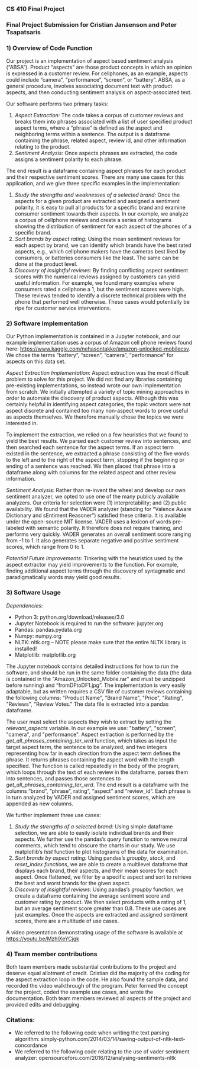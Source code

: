 ### CS 410 Final Project
### Final Project Submission for Cristian Jansenson and Peter Tsapatsaris

### 1)  Overview of Code Function

Our project is an implementation of aspect based sentiment analysis (“ABSA”). Product “aspects” are those product concepts in which an opinion is expressed in a customer review. For cellphones, as an example, aspects could include “camera”, “performance”, “screen”, or “battery”. ABSA, as a general procedure, involves associating document text with product aspects, and then conducting sentiment analysis on aspect-associated text.

Our software performs two primary tasks: 
1.	*Aspect Extraction:*  The code takes a corpus of customer reviews and breaks them into phrases associated with a list of user specified product aspect terms, where a “phrase” is defined as the aspect and neighboring terms within a sentence.  The output is a dataframe containing the phrase, related aspect, review id, and other information relating to the product.
2.	*Sentiment Analysis:*  Once aspects phrases are extracted, the code assigns a sentiment polarity to each phrase.  

The end result is a dataframe containing aspect phrases for each product and their respective sentiment scores. There are many use cases for this application, and we give three specific examples in the implementation: 
1.	*Study the strengths and weaknesses of a selected brand:*  Once the aspects for a given product are extracted and assigned a sentiment polarity, it is easy to pull all products for a specific brand and examine consumer sentiment towards their aspects. In our example, we analyze a corpus of cellphone reviews and create a series of histograms showing the distribution of sentiment for each aspect of the phones of a specific brand.
2.	*Sort brands by aspect rating:*  Using the mean sentiment reviews for each aspect by brand, we can identify which brands have the best rated aspects, e.g., which cellphone makers have the cameras best liked by consumers, or batteries consumers like the least. The same can be done at the product level.
3.	*Discovery of insightful reviews:*  By finding conflicting aspect sentiment scores with the numerical reviews assigned by customers can yield useful information. For example, we found many examples where consumers rated a cellphone a 1, but the sentiment scores were high. These reviews tended to identify a discrete technical problem with the phone that performed well otherwise. These cases would potentially be ripe for customer service interventions.  


### 2)  Software Implementation

Our Python implementation is contained in a Jupyter notebook, and our example implementation uses a corpus of Amazon cell phone reviews found here:   https://www.kaggle.com/nehasontakke/amazon-unlocked-mobilecsv. We chose the terms “battery”, “screen”, “camera”, “performance” for aspects on this data set. 

*Aspect Extraction Implementation:*  Aspect extraction was the most difficult problem to solve for this project. We did not find any libraries containing pre-existing implementations, so instead wrote our own implementation from scratch. We initially attempted a variety of topic mining approaches in order to automate the discovery of product aspects. Although this was certainly helpful in identifying aspect categories, the topic vectors were not aspect discrete and contained too many non-aspect words to prove useful as aspects themselves. We therefore manually chose the topics we were interested in.  

To implement the extraction, we relied on a few heuristics that we found to yield the best results. We parsed each customer review into sentences, and then searched each sentence for the aspect terms. If an aspect term existed in the sentence, we extracted a phrase consisting of the five words to the left and to the right of the aspect term, stopping if the beginning or ending of a sentence was reached. We then placed that phrase into a dataframe along with columns for the related aspect and other review information.  

*Sentiment Analysis:*  Rather than re-invent the wheel and develop our own sentiment analyzer, we opted to use one of the many publicly available analyzers. Our criteria for selection were (1) interpretability; and (2) public availability. We found that the VADER analyzer (standing for “Valence Aware Dictionary and sEntiment Reasoner”) satisfied these criteria. It is available under the open-source MIT license. VADER uses a lexicon of words pre-labeled with semantic polarity. It therefore does not require training, and performs very quickly. VADER generates an overall sentiment score ranging from -1 to 1. It also generates separate negative and positive sentiment scores, which range from 0 to 1. 

*Potential Future Improvements:*  Tinkering with the heuristics used by the aspect extractor may yield improvements to the function. For example, finding additional aspect terms through the discovery of syntagmatic and paradigmatically words may yield good results. 

### 3) Software Usage 

*Dependencies:*
-	Python 3:  python.org/download/releases/3.0
-	Jupyter Notebook is required to run the software: jupyter.org
-	Pandas: pandas.pydata.org
-	Numpy: numpy.org  
-	NLTK: nltk.org – NOTE please make sure that the entire NLTK library is installed! 
-	Matplotlib: matplotlib.org

The Jupyter notebook contains detailed instructions for how to run the software, and should be run in the same folder containing the data (the data is contained in the "Amazon_Unlocked_Mobile.rar" and must be unzipped before running) and “fromDFtoDF1.jpg”.  The implementation is very easily adaptable, but as written requires a CSV file of customer reviews containing the following columns:  "Product Name", "Brand Name", "Price", "Rating", "Reviews", "Review Votes." The data file is extracted into a pandas dataframe.

The user must select the aspects they wish to extract by setting the *relevant_aspects* variable. In our example we use: "battery", "screen", "camera", and "performance". Aspect extraction is performed by the *get_all_phrases_containing_tar_wrd* function, which takes as input the target aspect term, the sentence to be analyzed, and two integers representing how far in each direction from the aspect term defines the phrase. It returns phrases containing the aspect word with the length specified. The function is called repeatedly in the body of the program, which loops through the text of each review in the dataframe, parses them into sentences, and passes those sentences to *get_all_phrases_containing_tar_wrd*. The end result is a dataframe with the columns “brand”, “phrase”, rating”, “aspect” and “review_id”. Each phrase is in turn analyzed by VADER and assigned sentiment scores, which are appended as new columns.

We further implement three use cases:
1.	*Study the strengths of a selected brand:*  Using simple dataframe selection, we are able to easily isolate individual brands and their aspects. We further use the pandas’s *query* function to remove neutral comments, which tend to obscure the charts in our study. We use matplotlib’s *hist* function to plot histograms of the data for examination.
2.	*Sort brands by aspect rating:*  Using pandas’s *groupby*, *stack*, and *reset_index functions*, we are able to create a multilevel dataframe that displays each brand, their aspects, and their mean scores for each aspect.  Once flattened, we filter by a specific aspect and sort to retrieve the best and worst brands for the given aspect. 
3.	*Discovery of insightful reviews:*  Using pandas’s *groupby* function, we create a dataframe containing the average sentiment score and customer rating by product. We then select products with a rating of 1, but an average sentiment score greater than 0.8. 
These use cases are just examples. Once the aspects are extracted and assigned sentiment scores, there are a multitude of use cases. 

A video presentation demonstrating usage of the software is available at https://youtu.be/MzhlXeYCjgk 

### 4) Team member contributions

Both team members made substantial contributions to the project and deserve equal allotment of credit. Cristian did the majority of the coding for the aspect extraction loop in the code. He also found the sample data, and recorded the video walkthrough of the program. Peter formed the concept for the project, coded the example use cases, and wrote the documentation. Both team members reviewed all aspects of the project and provided edits and debugging. 

### Citations:
-	We referred to the following code when writing the text parsing algorithm:  simply-python.com/2014/03/14/saving-output-of-nltk-text-concordance
-	We referred to the following code relating to the use of  vader sentiment analyzer:  opensourceforu.com/2016/12/analysing-sentiments-nltk
